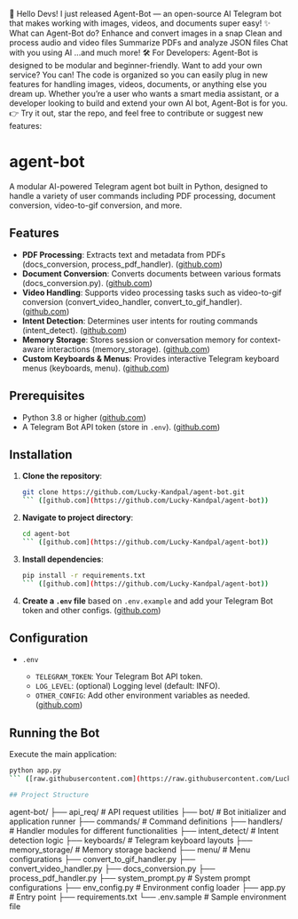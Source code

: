 🚀 Hello Devs!
I just released Agent-Bot — an open-source AI Telegram bot that makes working with images, videos, and documents super easy!
✨ What can Agent-Bot do?
Enhance and convert images in a snap
Clean and process audio and video files
Summarize PDFs and analyze JSON files
Chat with you using AI
...and much more!
🛠️ For Developers:
Agent-Bot is designed to be modular and beginner-friendly. Want to add your own service? You can! The code is organized so you can easily plug in new features for handling images, videos, documents, or anything else you dream up.
Whether you’re a user who wants a smart media assistant, or a developer looking to build and extend your own AI bot, Agent-Bot is for you.
👉 Try it out, star the repo, and feel free to contribute or suggest new features:

# agent-bot

A modular AI-powered Telegram agent bot built in Python, designed to handle a variety of user commands including PDF processing, document conversion, video-to-gif conversion, and more.

## Features

* **PDF Processing**: Extracts text and metadata from PDFs (docs\_conversion, process\_pdf\_handler). ([github.com](https://github.com/Lucky-Kandpal/agent-bot))
* **Document Conversion**: Converts documents between various formats (docs\_conversion.py). ([github.com](https://github.com/Lucky-Kandpal/agent-bot))
* **Video Handling**: Supports video processing tasks such as video-to-gif conversion (convert\_video\_handler, convert\_to\_gif\_handler). ([github.com](https://github.com/Lucky-Kandpal/agent-bot))
* **Intent Detection**: Determines user intents for routing commands (intent\_detect). ([github.com](https://github.com/Lucky-Kandpal/agent-bot))
* **Memory Storage**: Stores session or conversation memory for context-aware interactions (memory\_storage). ([github.com](https://github.com/Lucky-Kandpal/agent-bot))
* **Custom Keyboards & Menus**: Provides interactive Telegram keyboard menus (keyboards, menu). ([github.com](https://github.com/Lucky-Kandpal/agent-bot))

## Prerequisites

* Python 3.8 or higher ([github.com](https://github.com/Lucky-Kandpal/agent-bot))
* A Telegram Bot API token (store in `.env`). ([github.com](https://github.com/Lucky-Kandpal/agent-bot))

## Installation

1. **Clone the repository**:

   ````bash
   git clone https://github.com/Lucky-Kandpal/agent-bot.git
   ``` ([github.com](https://github.com/Lucky-Kandpal/agent-bot))
   ````
2. **Navigate to project directory**:

   ````bash
   cd agent-bot
   ``` ([github.com](https://github.com/Lucky-Kandpal/agent-bot))
   ````
3. **Install dependencies**:

   ````bash
   pip install -r requirements.txt
   ``` ([github.com](https://github.com/Lucky-Kandpal/agent-bot))
   ````
4. **Create a `.env` file** based on `.env.example` and add your Telegram Bot token and other configs. ([github.com](https://github.com/Lucky-Kandpal/agent-bot))

## Configuration

* `.env`

  * `TELEGRAM_TOKEN`: Your Telegram Bot API token.
  * `LOG_LEVEL`: (optional) Logging level (default: INFO).
  * `OTHER_CONFIG`: Add other environment variables as needed. ([github.com](https://github.com/Lucky-Kandpal/agent-bot))

## Running the Bot

Execute the main application:

````bash
python app.py
``` ([raw.githubusercontent.com](https://raw.githubusercontent.com/Lucky-Kandpal/agent-bot/main/app.py))

## Project Structure

````

agent-bot/
├── api\_req/                 # API request utilities
├── bot/                     # Bot initializer and application runner
├── commands/                # Command definitions
├── handlers/                # Handler modules for different functionalities
├── intent\_detect/           # Intent detection logic
├── keyboards/               # Telegram keyboard layouts
├── memory\_storage/          # Memory storage backend
├── menu/                    # Menu configurations
├── convert\_to\_gif\_handler.py
├── convert\_video\_handler.py
├── docs\_conversion.py
├── process\_pdf\_handler.py
├── system\_prompt.py         # System prompt configurations
├── env\_config.py            # Environment config loader
├── app.py                   # Entry point
├── requirements.txt
└── .env.sample              # Sample environment file

```([github.com](https://github.com/Lucky-Kandpal/agent-bot))


